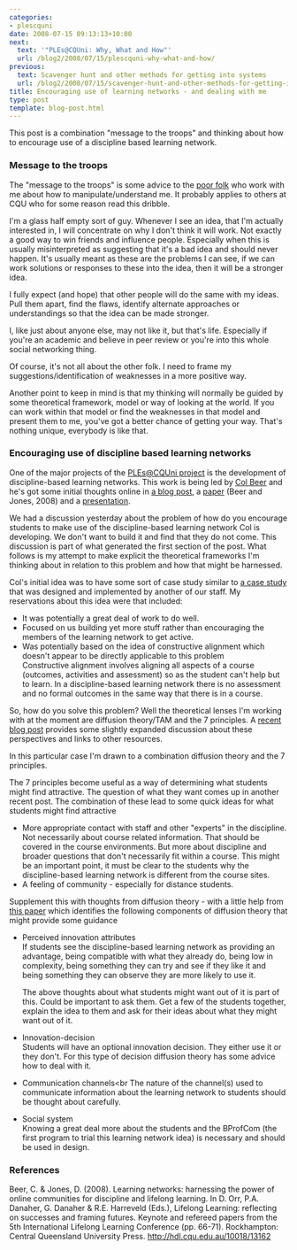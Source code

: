 ```yaml
---
categories:
- plescquni
date: 2008-07-15 09:13:13+10:00
next:
  text: '"PLEs@CQUni: Why, What and How"'
  url: /blog2/2008/07/15/plescquni-why-what-and-how/
previous:
  text: Scavenger hunt and other methods for getting into systems
  url: /blog2/2008/07/15/scavenger-hunt-and-other-methods-for-getting-into-systems/
title: Encouraging use of learning networks - and dealing with me
type: post
template: blog-post.html
---
```

This post is a combination "message to the troops" and thinking about how to encourage use of a discipline based learning network.

### Message to the troops

The "message to the troops" is some advice to the [poor folk](http://cddu.cqu.edu.au/) who work with me about how to manipulate/understand me. It probably applies to others at CQU who for some reason read this dribble.

I'm a glass half empty sort of guy. Whenever I see an idea, that I'm actually interested in, I will concentrate on why I don't think it will work. Not exactly a good way to win friends and influence people. Especially when this is usually misinterpreted as suggesting that it's a bad idea and should never happen. It's usually meant as these are the problems I can see, if we can work solutions or responses to these into the idea, then it will be a stronger idea.

I fully expect (and hope) that other people will do the same with my ideas. Pull them apart, find the flaws, identify alternate approaches or understandings so that the idea can be made stronger.

I, like just about anyone else, may not like it, but that's life. Especially if you're an academic and believe in peer review or you're into this whole social networking thing.

Of course, it's not all about the other folk. I need to frame my suggestions/identification of weaknesses in a more positive way.

Another point to keep in mind is that my thinking will normally be guided by some theoretical framework, model or way of looking at the world. If you can work within that model or find the weaknesses in that model and present them to me, you've got a better chance of getting your way. That's nothing unique, everybody is like that.

### Encouraging use of discipline based learning networks

One of the major projects of the [PLEs@CQUni project](http://cddu.cqu.edu.au/index.php/PLEs%40CQUni) is the development of discipline-based learning networks. This work is being led by [Col Beer](http://beerc.wordpress.com/) and he's got some initial thoughts online in [a blog post](http://beerc.wordpress.com/2008/06/22/addressing-lms-limitations-with-online-learning-networks/), a [paper](http://hdl.cqu.edu.au/10018/13162) (Beer and Jones, 2008) and a [presentation](http://www.slideshare.net/colinwbeer/lifelong-learning-conference-presentation/).

We had a discussion yesterday about the problem of how do you encourage students to make use of the discipline-based learning network Col is developing. We don't want to build it and find that they do not come. This discussion is part of what generated the first section of the post. What follows is my attempt to make explicit the theoretical frameworks I'm thinking about in relation to this problem and how that might be harnessed.

Col's initial idea was to have some sort of case study similar to [a case study](http://nonamuldoon.wordpress.com/2008/01/31/from-print-to-machinima/) that was designed and implemented by another of our staff. My reservations about this idea were that included:

- It was potentially a great deal of work to do well.
- Focused on us building yet more stuff rather than encouraging the members of the learning network to get active.
- Was potentially based on the idea of constructive alignment which doesn't appear to be directly applicable to this problem  
    Constructive alignment involves aligning all aspects of a course (outcomes, activities and assessment) so as the student can't help but to learn. In a discipline-based learning network there is no assessment and no formal outcomes in the same way that there is in a course.

So, how do you solve this problem? Well the theoretical lenses I'm working with at the moment are diffusion theory/TAM and the 7 principles. A [recent blog post](http://cq-pan.cqu.edu.au/david-jones/blog/?p=185) provides some slightly expanded discussion about these perspectives and links to other resources.

In this particular case I'm drawn to a combination diffusion theory and the 7 principles.

The 7 principles become useful as a way of determining what students might find attractive. The question of what they want comes up in another recent post. The combination of these lead to some quick ideas for what students might find attractive

- More appropriate contact with staff and other "experts" in the discipline.  
    Not necessarily about course related information. That should be covered in the course environments. But more about discipline and broader questions that don't necessarily fit within a course. This might be an important point, it must be clear to the students why the discipline-based learning network is different from the course sites.
- A feeling of community - especially for distance students.

Supplement this with thoughts from diffusion theory - with a little help from [this paper](http://cq-pan.cqu.edu.au/david-jones/Publications/Papers_and_Books/7_Years/) which identifies the following components of diffusion theory that might provide some guidance

- Perceived innovation attributes  
    If students see the discipline-based learning network as providing an advantage, being compatible with what they already do, being low in complexity, being something they can try and see if they like it and being something they can observe they are more likely to use it.
    
    The above thoughts about what students might want out of it is part of this. Could be important to ask them. Get a few of the students together, explain the idea to them and ask for their ideas about what they might want out of it.
    
- Innovation-decision  
    Students will have an optional innovation decision. They either use it or they don't. For this type of decision diffusion theory has some advice how to deal with it.
- Communication channels<br The nature of the channel(s) used to communicate information about the learning network to students should be thought about carefully.
- Social system  
    Knowing a great deal more about the students and the BProfCom (the first program to trial this learning network idea) is necessary and should be used in design.

### References

Beer, C. & Jones, D. (2008). Learning networks: harnessing the power of online communities for discipline and lifelong learning. In D. Orr, P.A. Danaher, G. Danaher & R.E. Harreveld (Eds.), Lifelong Learning: reflecting on successes and framing futures. Keynote and refereed papers from the 5th International Lifelong Learning Conference (pp. 66-71). Rockhampton: Central Queensland University Press. http://hdl.cqu.edu.au/10018/13162